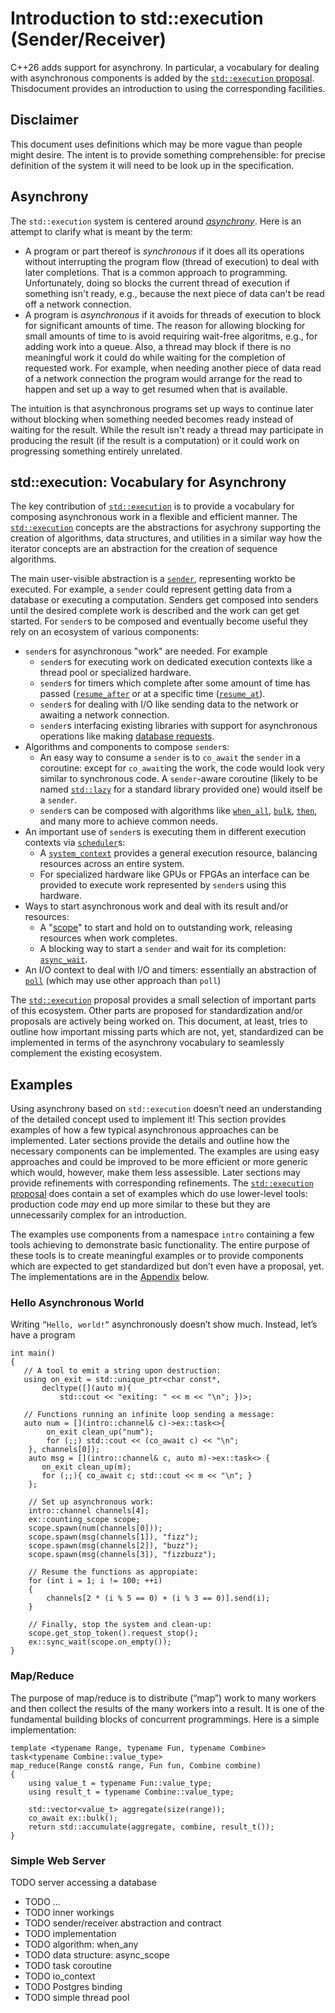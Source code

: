 # Introduction to std::execution (Sender/Receiver)

C++26 adds support for asynchrony. In particular,
a vocabulary for dealing with asynchronous components is added by the [`std::execution` proposal](http://wg21.link/p2300). Thisdocument provides an introduction to using the corresponding
facilities.

## Disclaimer

This document uses definitions which may be more vague than
people might desire. The intent is to provide something
comprehensible: for precise definition of the system it will need to be look up in the specification.

## Asynchrony

The `std::execution` system is centered around
[_asynchrony_](https://en.wikipedia.org/wiki/Asynchrony_(computer_programming)).
Here is an attempt to clarify what is meant by the term:

- A program or part thereof is _synchronous_ if it does all its operations
    without interrupting the program flow (thread of execution) to deal with later completions. That is a common approach to programming. Unfortunately, doing so blocks the current thread of execution if something isn't ready, e.g., because the next piece of data can't be read off a network connection.
- A program is _asynchronous_ if it avoids for threads of execution to block for significant amounts of time. The reason for allowing blocking for small amounts of time to is avoid requiring wait-free algoritms, e.g., for adding work into a queue. Also, a thread may block if there is no meaningful work it could do while waiting for the completion of requested work. For example, when needing another piece of data read of a network connection the program would arrange for the read to happen and set up a way to get resumed when that is available.

The intuition is that asynchronous programs set up ways to continue later without blocking when  something needed becomes ready instead of waiting for the result. While the result isn't ready a thread may participate in producing the result (if the result is a computation) or it could work on progressing something entirely unrelated.

## std::execution: Vocabulary for Asynchrony

The key contribution of [`std::execution`](http://wg21.link/p2300) is to provide a vocabulary for composing asynchronous work in a flexible and efficient manner. The [`std::execution`](http://wg21.link/p2300) concepts are the abstractions for asychrony supporting the creation of algorithms, data structures, and utilities in a similar way how the iterator
concepts are an abstraction for the creation of sequence algorithms.

The main user-visible abstraction is a [`sender`](#sender),
representing workto be executed. For example, a `sender` could
represent getting data from a database or executing a computation. Senders get composed into senders until the desired complete work is described and the work can get get started. For `sender`s to be composed and eventually become useful they rely on an ecosystem of various components:

- `sender`s for asynchronous "work" are needed. For example
    - `sender`s for executing work on dedicated execution contexts like a thread pool or specialized hardware.
    - `sender`s for timers which complete after some amount of time has passed ([`resume_after`](#resume_after) or at a specific time ([`resume_at`](#resume_at)).
    - `sender`s for dealing with I/O like sending data to the network or awaiting a network connection.
    - `sender`s interfacing existing libraries with support for asynchronous operations like making [database requests](#postgres).
- Algorithms and components to compose `sender`s:
    - An easy way to consume a `sender` is to `co_await` the `sender` in a coroutine: except for `co_await`ing the work, the code would look very similar to synchronous code. A `sender`-aware coroutine (likely to be named
	    [`std::lazy`](http://wg21.link/p2506) for a standard library provided one) would itself be a `sender`.
    - `sender`s can be composed with algorithms like [`when_all`](#when_all), [`bulk`](#bulk), [`then`](#then), and many more to achieve common needs.
- An important use of `sender`s is executing them in different execution contexts via [`scheduler`](#scheduler)s:
    - A [`system_context`](http://wg21.link/p2079) provides a general execution resource, balancing resources across an
	    entire system.
    - For specialized hardware like GPUs or FPGAs an interface can be provided to execute work represented by `sender`s using this hardware.
- Ways to start asynchronous work and deal with its result and/or resources:
    - A "[scope](http://wg21.link/p3149)" to start and hold on to outstanding work, releasing resources when work completes.
    - A blocking way to start a `sender` and wait for its completion: [`async_wait`](#async_wait).
- An I/O context to deal with I/O and timers: essentially an abstraction of [`poll`](https://man7.org/linux/man-pages/man2/poll.2.html) (which may use other approach than `poll`)

The [`std::execution`](http://wg21.link/p2300) proposal provides a small selection of important parts of this ecosystem. Other parts are proposed for standardization and/or proposals are actively being worked on. This document, at least, tries to outline how important missing parts which are not, yet, standardized can be implemented in terms of the asynchrony vocabulary to seamlessly complement the existing ecosystem.

## Examples

Using asynchrony based on `std::execution` doesn’t need an understanding of the detailed concept used to implement it! This section provides examples of how a few typical asynchronous approaches can be implemented. Later sections provide the details and outline how the necessary components can be implemented. The examples are using easy approaches and could be improved to be more efficient or more generic which would, however, make them less assessible. Later sections may provide refinements with corresponding refinements. The [`std::execution` proposal](http://wg21.link/p2300) does contain a set of examples which do use lower-level tools: production code _may_ end up more similar to these but they are unnecessarily complex for an introduction.

The examples use components from a namespace `intro` containing a few tools achieving to demonstrate basic functionality. The entire purpose of these tools is to create meaningful examples or to provide components which are expected to get standardized but don’t even have a proposal, yet. The implementations are in the [Appendix](#appendix) below.

### Hello Asynchronous World
Writing `”Hello, world!”` asynchronously doesn’t show much. Instead, let’s have a program

    int main()
    {
       // A tool to emit a string upon destruction:
       using on_exit = std::unique_ptr<char const*,
           decltype([](auto m){
               std::cout << "exiting: " << m << "\n"; })>;
       
       // Functions running an infinite loop sending a message:
       auto num = [](intro::channel& c)->ex::task<>{
            on_exit clean_up("num");
            for (;;) std::cout << (co_await c) << "\n";
        }, channels[0]);
        auto msg = [](intro::channel& c, auto m)->ex::task<> {
           on_exit clean_up(m);
           for (;;){ co_await c; std::cout << m << "\n"; }
        };
        
        // Set up asynchronous work:
        intro::channel channels[4];
        ex::counting_scope scope;
        scope.spawn(num(channels[0]));
        scope.spawn(msg(channels[1]), "fizz");
        scope.spawn(msg(channels[2]), "buzz");
        scope.spawn(msg(channels[3]), "fizzbuzz");

        // Resume the functions as appropiate:
        for (int i = 1; i != 100; ++i)
        {
            channels[2 * (i % 5 == 0) + (i % 3 == 0)].send(i);
        }
        
        // Finally, stop the system and clean-up:
        scope.get_stop_token().request_stop();
        ex::sync_wait(scope.on_empty());
    }

### Map/Reduce

The purpose of map/reduce is to distribute (“map”) work to many workers and then collect the results of the many workers into a result. It is one of the fundamental building blocks of concurrent programmings. Here is a simple implementation:

    template <typename Range, typename Fun, typename Combine>
    task<typename Combine::value_type>
    map_reduce(Range const& range, Fun fun, Combine combine)
    {
        using value_t = typename Fun::value_type;
        using result_t = typename Combine::value_type;
        
        std::vector<value_t> aggregate(size(range));
        co_await ex::bulk();
        return std::accumulate(aggregate, combine, result_t()); 
    }
### Simple Web Server
 TODO server accessing a database
 - TODO …
- TODO inner workings
 - TODO sender/receiver abstraction and contract
- TODO implementation
 - TODO algorithm: when_any
 - TODO data structure: async_scope
 - TODO task coroutine
 - TODO io_context
 - TODO Postgres binding
 - TODO simple thread pool